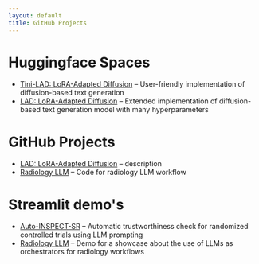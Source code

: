 ```yaml
---
layout: default
title: GitHub Projects
---
```


# Huggingface Spaces

- [Tini-LAD: LoRA-Adapted Diffusion](https://huggingface.co/spaces/Ruurd/tini-lad) – User-friendly implementation of diffusion-based text generation
- [LAD: LoRA-Adapted Diffusion](https://huggingface.co/spaces/Ruurd/lad) – Extended implementation of diffusion-based text generation model with many hyperparameters

# GitHub Projects

- [LAD: LoRA-Adapted Diffusion](https://ruurdkuiper.github.io/tini-lad/) – description
- [Radiology LLM](https://github.com/RuurdKuiper/radiology-llm) – Code for radiology LLM workflow

# Streamlit demo's

- [Auto-INSPECT-SR](https://auto-inspect-sr.streamlit.app/) – Automatic trustworthiness check for randomized controlled trials using LLM prompting
- [Radiology LLM](https://radiology-llm.streamlit.app/) – Demo for a showcase about the use of LLMs as orchestrators for radiology workflows




